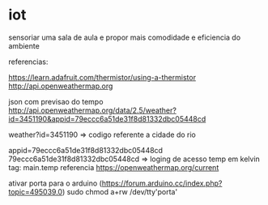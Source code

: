 # iot
sensoriar uma sala de aula e propor mais comodidade e eficiencia do ambiente


referencias:

https://learn.adafruit.com/thermistor/using-a-thermistor
http://api.openweathermap.org




json com previsao do tempo 
http://api.openweathermap.org/data/2.5/weather?id=3451190&appid=79eccc6a51de31f8d81332dbc05448cd

weather?id=3451190 => codigo referente a cidade do rio

appid=79eccc6a51de31f8d81332dbc05448cd
      79eccc6a51de31f8d81332dbc05448cd => loging de acesso
temp em kelvin tag: main.temp
referencia https://openweathermap.org/current


ativar porta para o arduino (https://forum.arduino.cc/index.php?topic=495039.0)
    sudo chmod a+rw /dev/tty'porta'

